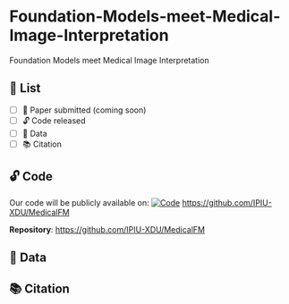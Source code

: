 # Foundation-Models-meet-Medical-Image-Interpretation
Foundation Models meet Medical Image Interpretation

## 📌 List
- [ ] 📄 Paper submitted (coming soon)
- [ ] 🔓 Code released
- [ ] 🚀 Data
- [ ] 📚 Citation

## 🔓 Code
Our code will be publicly available on: [![Code](https://img.shields.io/badge/💻-Code-blue)](https://github.com/IPIU-XDU/MedicalFM) https://github.com/IPIU-XDU/MedicalFM

**Repository**: https://github.com/IPIU-XDU/MedicalFM

## 🚀 Data

## 📚 Citation
